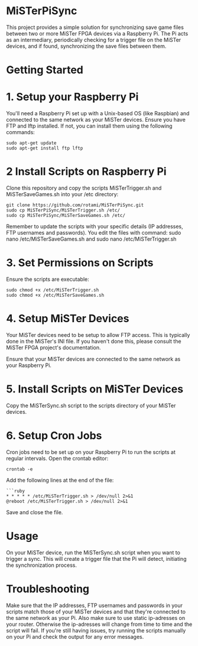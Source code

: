 # MiSTerPiSync
This project provides a simple solution for synchronizing save game files between two or more MiSTer FPGA devices via a Raspberry Pi. The Pi acts as an intermediary, periodically checking for a trigger file on the MiSTer devices, and if found, synchronizing the save files between them.

# Getting Started
# 1. Setup your Raspberry Pi
You'll need a Raspberry Pi set up with a Unix-based OS (like Raspbian) and connected to the same network as your MiSTer devices. Ensure you have FTP and lftp installed. If not, you can install them using the following commands:
```
sudo apt-get update
sudo apt-get install ftp lftp
```

# 2 Install Scripts on Raspberry Pi
Clone this repository and copy the scripts MiSTerTrigger.sh and MiSTerSaveGames.sh into your /etc directory:
```
git clone https://github.com/rotami/MiSTerPiSync.git
sudo cp MiSTerPiSync/MiSTerTrigger.sh /etc/
sudo cp MiSTerPiSync/MiSTerSaveGames.sh /etc/
```
Remember to update the scripts with your specific details (IP addresses, FTP usernames and passwords). You edit the files with command: sudo nano /etc/MiSTerSaveGames.sh and sudo nano /etc/MiSTerTrigger.sh

# 3. Set Permissions on Scripts
Ensure the scripts are executable:
```
sudo chmod +x /etc/MiSTerTrigger.sh
sudo chmod +x /etc/MiSTerSaveGames.sh
```

# 4. Setup MiSTer Devices
Your MiSTer devices need to be setup to allow FTP access. This is typically done in the MiSTer's INI file. If you haven't done this, please consult the MiSTer FPGA project's documentation.

Ensure that your MiSTer devices are connected to the same network as your Raspberry Pi.

# 5. Install Scripts on MiSTer Devices
Copy the MiSTerSync.sh script to the scripts directory of your MiSTer devices.

# 6. Setup Cron Jobs
Cron jobs need to be set up on your Raspberry Pi to run the scripts at regular intervals. Open the crontab editor:
```
crontab -e

```
Add the following lines at the end of the file:
```
```ruby
* * * * * /etc/MiSTerTrigger.sh > /dev/null 2>&1
@reboot /etc/MiSTerTrigger.sh > /dev/null 2>&1
```
Save and close the file.

# Usage
On your MiSTer device, run the MiSTerSync.sh script when you want to trigger a sync. This will create a trigger file that the Pi will detect, initiating the synchronization process.

# Troubleshooting
Make sure that the IP addresses, FTP usernames and passwords in your scripts match those of your MiSTer devices and that they're connected to the same network as your Pi. Also make sure to use static ip-adresses on your router. Otherwise the ip-adresses will change from time to time and the script will fail. If you're still having issues, try running the scripts manually on your Pi and check the output for any error messages.
